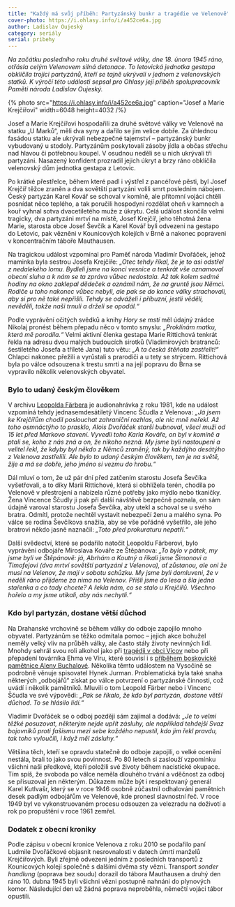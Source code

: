 ```yaml
---
title: "Každý má svůj příběh: Partyzánský bunkr a tragédie ve Velenově"
cover-photo: https://i.ohlasy.info/i/a452ce6a.jpg
author: Ladislav Oujeský
category: seriály
serial: pribehy
---
```


*Na začátku posledního roku druhé světové války, dne 18\. února 1945 ráno, otřásla celým Velenovem silná detonace. To letovická jednotka gestapa obklíčila trojici partyzánů, kteří se tajně ukrývali v jednom z velenovských statků. K výročí této události sepsal pro Ohlasy její příběh spolupracovník Paměti národa Ladislav Oujeský.*

{% photo src="https://i.ohlasy.info/i/a452ce6a.jpg" caption="Josef a Marie Krejčířovi" width=6048 height=4032 /%}

Josef a Marie Krejčířovi hospodařili za druhé světové války ve Velenově na statku „U Marků“, měli dva syny a dařilo se jim velice dobře. Za úhlednou fasádou statku ale ukrývali nebezpečné tajemství – partyzánský bunkr vybudovaný u stodoly. Partyzánům poskytovali zásoby jídla a občas střechu nad hlavou či potřebnou koupel. V osudnou neděli se u nich ukrývali tři partyzáni. Nasazený konfident prozradil jejich úkryt a brzy ráno obklíčila velenovský dům jednotka gestapa z Letovic. 

Po krátké přestřelce, během které padl i výstřel z pancéřové pěsti, byl Josef Krejčíř těžce zraněn a dva sovětští partyzáni volili smrt posledním nábojem. Český partyzán Karel Kovář se schoval v komíně, ale přítomní vojáci chtěli posnídat něco teplého, a tak poručili hospodyni rozdělat oheň v kamnech a kouř vyhnal sotva dvacetiletého muže z úkrytu. Celá událost skončila velmi tragicky, dva partyzáni mrtví na místě, Josef Krejčíř, jeho těhotná žena Marie, starosta obce Josef Ševčík a Karel Kovář byli odvezeni na gestapo do Letovic, pak vězněni v Kounicových kolejích v Brně a nakonec popraveni v koncentračním táboře Mauthausen.

Na tragickou událost vzpomínal pro Paměť národa Vladimír Dvořáček, jehož maminka byla sestrou Josefa Krejčíře: *„Otec tehdy říkal, že je to asi odstřel z nedalekého lomu. Bydleli jsme na konci vesnice a tenkrát vše oznamoval obecní sluha a k nám se ta zpráva vůbec nedostala. Až tak kolem sedmé hodiny na okno zaklepal dědeček a oznámil nám, že na gruntě jsou Němci. Rodiče u toho nakonec vůbec nebyli, ale pak se do konce války strachovali, aby si pro ně také nepřišli. Tehdy se odváželi i příbuzní, jestli věděli, nevěděli, takže naši trnuli a drželi se opodál.“* 

Podle vyprávění očitých svědků a knihy *Hory se mstí* měl údajný zrádce Nikolaj pronést během přepadu něco v tomto smyslu: *„Proklínám matku, která mě porodila.“* Velmi aktivní členka gestapa Marie Rittichová tenkrát řekla na adresu dvou malých budoucích sirotků (Vladimírových bratranců: šestiletého Josefa a tříleté Jana) tuto větu: *„A ta česká štěňata zastřelit\!“* Chlapci nakonec přežili a vyrůstali s prarodiči a u tety se strýcem. Rittichová byla po válce odsouzena k trestu smrti a na její popravu do Brna se vypravilo několik velenovských obyvatel.

### Bylo to udaný českým člověkem

V archivu [Leopolda Färbera](https://ohlasy.info/clanky/2018/01/leopold-farber.html) je audionahrávka z roku 1981, kde na událost vzpomíná tehdy jednasemdesátiletý Vincenc Ščudla z Velenova: *„Já jsem ke Krejčířům chodil poslouchat zahraniční rozhlas, ale nic mně neřekl. Až toho osmnáctýho to prasklo, Alois Dvořáček starší bubnoval, všeci muži od 15 let  před Markovo stavení. Vyvedli toho Karla Kováře, on byl v komíně a ptali se, koho z nás zná a on, že nikoho nezná. My jsme byli nastoupeni a velitel řekl, že kdyby byl někdo z Němců zraněný, tak by každýho desátýho z Velenova zastřelili. Ale bylo to udaný českým člověkem, ten je na světě, žije a má se dobře, jeho jméno si vezmu do hrobu.“*

Dál mluví o tom, že už pár dní před zatčením starostu Josefa Ševčíka vyšetřovali, a to díky Marii Rittichové, která si obhlížela terén, chodila po Velenově v přestrojení a nabízela různé potřeby jako mýdlo nebo tkaničky. Žena Vincence Ščudly ji pak při další návštěvě bezpečně poznala, on sám údajně varoval starostu Josefa Ševčíka, aby utekl a schoval se u svého bratra. Odmítl, protože nechtěl vystavit nebezpečí ženu a malého syna. Po válce se rodina Ševčíkova snažila, aby se vše pořádně vyšetřilo, ale jeho bratrovi někdo jasně naznačil: *„Toto před prokuraturu nepatří.“*

Další svědectví, které se podařilo natočit Leopoldu Färberovi, bylo vyprávění odbojáře Miroslava Kováře ze Štěpánova: *„To bylo v pátek, my jsme byli ve Štěpánově: já, Abrhám a Koutný a říkali jsme Šimonovi a Timofejovi (dva mrtví sovětští partyzáni z Velenova), ať zůstanou, ale oni že musí na Velenov, že mají v sobotu schůzku. My jsme byli domluveni, že v neděli ráno přijdeme za nima na Velenov. Přišli jsme do lesa a šla jedna stařenka a co tady chcete? A řekla nám, co se stalo u Krejčířů. Všechno hořelo a my jsme utíkali, aby nás nechytli.“*

### Kdo byl partyzán, dostane větší důchod

Na Drahanské vrchovině se během války do odboje zapojilo mnoho obyvatel. Partyzánům se těžko odmítala pomoc – jejich akce bohužel neměly velký vliv na průběh války, ale často stály životy nevinných lidí. Mnohdy sehrál svou roli alkohol jako při [tragédii v obci Vícov](https://prostejovsky.denik.cz/zpravy_region/podivejte-se-na-hruzne-snimky-z-vicovske-tragedie-co-se-pred-74-lety-stalo-80190917.html?login=1) nebo při přepadení továrníka Ehma ve Víru, které souvisí i s [příběhem boskovické pamětnice Aleny Buchalové](https://www.pametnaroda.cz/cs/buchalova-alena-20220310). Několika těmto událostem na Vysočině se podrobně věnuje spisovatel Hynek Jurman. Problematická byla také snaha některých „odbojářů“ získat po válce potvrzení o partyzánské činnosti, což uvádí i několik pamětníků. Mluvili o tom Leopold Färber nebo i Vincenc Ščudla ve své výpovědi: *„Pak se říkalo, že kdo byl partyzán, dostane větší důchod. To se hlásilo lidí.“*  

Vladimír Dvořáček se o odboj později sám zajímal a dodává: *„Je to velmi těžké posuzovat, některým nejde upřít zásluhy, ale například tehdejší Svaz bojovníků proti fašismu mezi sebe každého nepustil, kdo jim řekl pravdu, tak toho vyloučili, i když měl zásluhy.“*

Většina těch, kteří se opravdu statečně do odboje zapojili, o velké ocenění nestála, brali to jako svou povinnost. Po 80 letech si zaslouží vzpomínku všichni naši předkové, kteří položili své životy během nacistické okupace. Tím spíš, že svoboda po válce neměla dlouhého trvání a vděčnost za odboj se přisuzoval jen některým. Důkazem může být i respektovaný generál Karel Kutlvašr, který se v roce 1946 osobně zúčastnil odhalování pamětních desek padlým odbojářům ve Velenově, kde pronesl slavnostní řeč. V roce 1949 byl ve vykonstruovaném procesu odsouzen za velezradu na doživotí a rok po propuštění v roce 1961 zemřel.

### Dodatek z obecní kroniky

Podle zápisu v obecní kronice Velenova z roku 2010 se podařilo paní Ludmile Dvořáčkové objasnit nesrovnalosti v datech úmrtí manželů Krejčířových. Byli zřejmě odvezeni jedním z posledních transportů z Kounicových kolejí společně s dalšími dvěma sty vězni. Transport *sonder handlung* (poprava bez soudu) dorazil do tábora Mauthausen a druhý den ráno 10\. dubna 1945 byli všichni vězni postupně nahnáni do plynových komor. Následující den už žádná poprava neproběhla, němečtí vojáci tábor opustili.